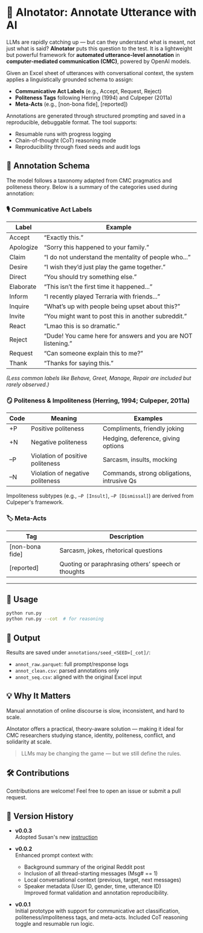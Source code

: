 # 🤖 AInotator: Annotate Utterance with AI

LLMs are rapidly catching up — but can they understand what is meant, not just what is said?
**AInotator** puts this question to the test. 
It is a lightweight but powerful framework for **automated utterance-level annotation** in **computer-mediated communication (CMC)**, powered by OpenAI models.

Given an Excel sheet of utterances with conversational context, the system applies a linguistically grounded schema to assign:

- **Communicative Act Labels** (e.g., Accept, Request, Reject)
- **Politeness Tags** following Herring (1994) and Culpeper (2011a)
- **Meta-Acts** (e.g., [non-bona fide], [reported])

Annotations are generated through structured prompting and saved in a reproducible, debuggable format. The tool supports:

- Resumable runs with progress logging
- Chain-of-thought (CoT) reasoning mode
- Reproducibility through fixed seeds and audit logs

## 🧭 Annotation Schema

The model follows a taxonomy adapted from CMC pragmatics and politeness theory. Below is a summary of the categories used during annotation:

### 🎙️ Communicative Act Labels

| Label          | Example                                                              |
|----------------|----------------------------------------------------------------------|
| Accept         | “Exactly this.”                                                      |
| Apologize      | “Sorry this happened to your family.”                                |
| Claim          | “I do not understand the mentality of people who...”                 |
| Desire         | “I wish they’d just play the game together.”                         |
| Direct         | “You should try something else.”                                     |
| Elaborate      | “This isn’t the first time it happened...”                           |
| Inform         | “I recently played Terraria with friends...”                         |
| Inquire        | “What’s up with people being upset about this?”                      |
| Invite         | “You might want to post this in another subreddit.”                  |
| React          | “Lmao this is so dramatic.”                                          |
| Reject         | “Dude! You came here for answers and you are NOT listening.”         |
| Request        | “Can someone explain this to me?”                                    |
| Thank          | “Thanks for saying this.”                                            |

*(Less common labels like Behave, Greet, Manage, Repair are included but rarely observed.)*

### 🪞 Politeness & Impoliteness (Herring, 1994; Culpeper, 2011a)

| Code      | Meaning                                     | Examples                                        |
|-----------|---------------------------------------------|-------------------------------------------------|
| +P        | Positive politeness                         | Compliments, friendly joking                   |
| +N        | Negative politeness                         | Hedging, deference, giving options             |
| –P        | Violation of positive politeness            | Sarcasm, insults, mocking                      |
| –N        | Violation of negative politeness            | Commands, strong obligations, intrusive Qs     |

Impoliteness subtypes (e.g., `–P [Insult]`, `–P [Dismissal]`) are derived from Culpeper's framework.

### 🏷️ Meta-Acts

| Tag            | Description                                         |
|----------------|-----------------------------------------------------|
| [non-bona fide] | Sarcasm, jokes, rhetorical questions                |
| [reported]      | Quoting or paraphrasing others’ speech or thoughts  |

---

## 🚀 Usage

```bash
python run.py 
python run.py --cot  # for reasoning
```

## 📂 Output

Results are saved under `annotations/seed_<SEED>[_cot]/`:

- `annot_raw.parquet`: full prompt/response logs
- `annot_clean.csv`: parsed annotations only
- `annot_seq.csv`: aligned with the original Excel input

## 💡 Why It Matters

Manual annotation of online discourse is slow, inconsistent, and hard to scale.

AInotator offers a practical, theory-aware solution — making it ideal for CMC researchers studying stance, identity, politeness, conflict, and solidarity at scale.

> LLMs may be changing the game — but we still define the rules.
 
## 🛠️ Contributions
Contributions are welcome! Feel free to open an issue or submit a pull request.

## 📜 Version History

- **v0.0.3**  
  Adopted Susan's new [instruction](https://homes.luddy.indiana.edu/herring/cmc.acts.html#:~:text=The%20CMC%20Act%20Taxonomy%20is,acts%20in%20computer%2Dmediated%20discourse)

- **v0.0.2**  
  Enhanced prompt context with:
  - Background summary of the original Reddit post  
  - Inclusion of all thread-starting messages (Msg# == 1)  
  - Local conversational context (previous, target, next messages)  
  - Speaker metadata (User ID, gender, time, utterance ID)  
  Improved format validation and annotation reproducibility.

- **v0.0.1**  
  Initial prototype with support for communicative act classification, politeness/impoliteness tags, and meta-acts. Included CoT reasoning toggle and resumable run logic.


